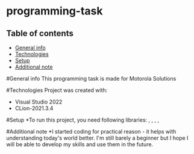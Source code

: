 # programming-task
## Table of contents
* [General info](#general-info)
* [Technologies](#technologies)
* [Setup](#setup)
* [Additional note](#additional-note)

#General info
This programming task is made for Motorola Solutions

#Technologies
Project was created with:
* Visual Studio 2022
* CLion-2021.3.4

#Setup
*To run this project, you need following libraries: <iostream>, <algorithm>, <string>, <cmath>, <tuple>
  
  #Additional note
  *I started coding for practical reason - it helps with understanding today's world better. I'm still barely a beginner but I hope I will be able to develop my skills and use them in the future. 
